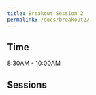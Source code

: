 ```yaml
---
title: Breakout Session 2
permalink: /docs/breakout2/
---
```


## Time

8:30AM - 10:00AM

## Sessions

